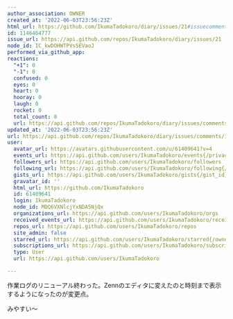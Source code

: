 ```yaml
---
author_association: OWNER
created_at: '2022-06-03T23:56:23Z'
html_url: https://github.com/IkumaTadokoro/diary/issues/21#issuecomment-1146464777
id: 1146464777
issue_url: https://api.github.com/repos/IkumaTadokoro/diary/issues/21
node_id: IC_kwDOHWTPVs5EVaoJ
performed_via_github_app: 
reactions:
  "+1": 0
  "-1": 0
  confused: 0
  eyes: 0
  heart: 0
  hooray: 0
  laugh: 0
  rocket: 0
  total_count: 0
  url: https://api.github.com/repos/IkumaTadokoro/diary/issues/comments/1146464777/reactions
updated_at: '2022-06-03T23:56:23Z'
url: https://api.github.com/repos/IkumaTadokoro/diary/issues/comments/1146464777
user:
  avatar_url: https://avatars.githubusercontent.com/u/61409641?v=4
  events_url: https://api.github.com/users/IkumaTadokoro/events{/privacy}
  followers_url: https://api.github.com/users/IkumaTadokoro/followers
  following_url: https://api.github.com/users/IkumaTadokoro/following{/other_user}
  gists_url: https://api.github.com/users/IkumaTadokoro/gists{/gist_id}
  gravatar_id: ''
  html_url: https://github.com/IkumaTadokoro
  id: 61409641
  login: IkumaTadokoro
  node_id: MDQ6VXNlcjYxNDA5NjQx
  organizations_url: https://api.github.com/users/IkumaTadokoro/orgs
  received_events_url: https://api.github.com/users/IkumaTadokoro/received_events
  repos_url: https://api.github.com/users/IkumaTadokoro/repos
  site_admin: false
  starred_url: https://api.github.com/users/IkumaTadokoro/starred{/owner}{/repo}
  subscriptions_url: https://api.github.com/users/IkumaTadokoro/subscriptions
  type: User
  url: https://api.github.com/users/IkumaTadokoro

---
```

作業ログのリニューアル終わった。Zennのエディタに変えたのと時刻まで表示するようになったのが変更点。

みやすい〜
